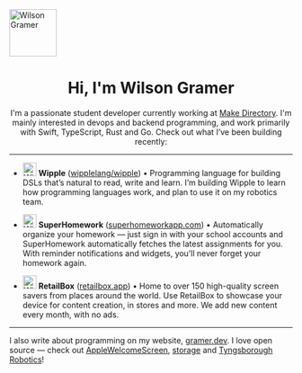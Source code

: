 <img height=84 src="https://0.gravatar.com/avatar/1a55ce5c75a3f6759a6ecd47e99f7aac?s=200" alt="Wilson Gramer">

<h1 align="center">Hi, I'm Wilson Gramer</h1>

<p align="center">I'm a passionate student developer currently working at <a href="https://mk-dir.com/">Make Directory</a>. I'm mainly interested in devops and backend programming, and work primarily with Swift, TypeScript, Rust and Go. Check out what I’ve been building recently:</p>

---

- <img height=24 src="https://gramer.dev/images/wipple.svg" alt="Wipple Logo"> **Wipple** ([wipplelang/wipple](https://github.com/wipplelang/wipple)) • Programming language for building DSLs that’s natural to read, write and learn. I’m building Wipple to learn how programming languages work, and plan to use it on my robotics team.

- <img height=24 src="https://gramer.dev/images/superhomework.png" alt="Wipple Logo"> **SuperHomework** ([superhomeworkapp.com](https://superhomeworkapp.com)) • Automatically organize your homework — just sign in with your school accounts and SuperHomework automatically fetches the latest assignments for you. With reminder notifications and widgets, you’ll never forget your homework again.

- <img height=24 src="https://gramer.dev/images/retailbox.png" alt="Wipple Logo"> **RetailBox** ([retailbox.app](https://retailbox.app)) • Home to over 150 high-quality screen savers from places around the world. Use RetailBox to showcase your device for content creation, in stores and more. We add new content every month, with no ads.

---

I also write about programming on my website, [gramer.dev](https://gramer.dev). I love open source — check out [AppleWelcomeScreen](https://github.com/WilsonGramer/AppleWelcomeScreen), [storage](https://github.com/WilsonGramer/storage) and [Tyngsborough Robotics](https://github.com/tyngsboroughrobotics)!

